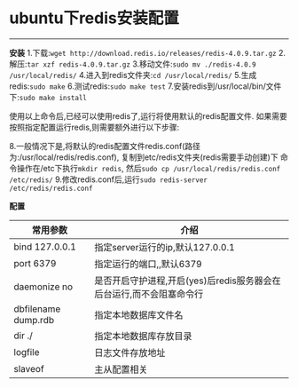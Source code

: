 # ubuntu下redis安装配置 #

----------

**安装**
1.下载:`wget http://download.redis.io/releases/redis-4.0.9.tar.gz`
2.解压:`tar xzf redis-4.0.9.tar.gz`
3.移动文件:`sudo mv ./redis-4.0.9 /usr/local/redis/`
4.进入到redis文件夹:`cd /usr/local/redis/`
5.生成redis:`sudo make`
6.测试redis:`sudo make test`
7.安装redis到/usr/local/bin/文件下:`sudo make install`

使用以上命令后,已经可以使用redis了,运行将使用默认的redis配置文件.
如果需要按照指定配置运行redis,则需要额外进行以下步骤:

8.一般情况下是,将默认的redis配置文件redis.conf(路径为:/usr/local/redis/redis.conf), 复制到etc/redis文件夹(redis需要手动创建)下
命令操作在/etc下执行`mkdir redis`,
然后`sudo cp /usr/local/redis/redis.conf /etc/redis/`
9.修改redis.conf后,运行`sudo redis-server /etc/redis/redis.conf `

**配置**

| 常用参数 | 介绍 |
| --- | --- |
|   bind 127.0.0.1 | 指定server运行的ip,默认127.0.0.1 |
|  port 6379 | 指定运行的端口,,默认6379 |
| daemonize no | 是否开启守护进程,开启(yes)后redis服务器会在后台运行,而不会阻塞命令行 |
| dbfilename dump.rdb | 指定本地数据库文件名 |
|  dir ./ | 指定本地数据库存放目录 |
| logfile  | 日志文件存放地址 |
| slaveof | 主从配置相关 |

